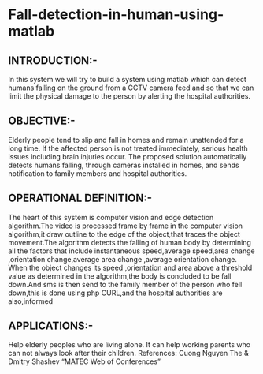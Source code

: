 # Fall-detection-in-human-using-matlab

## INTRODUCTION:-
In this system we will try to build a system using matlab which can detect humans falling on the ground from a CCTV camera feed and so that we can limit the physical damage to the person by alerting the hospital authorities.

## OBJECTIVE:-
Elderly people tend to slip and fall in homes and remain unattended for a long time. If the affected person is not treated immediately, serious health issues including brain injuries occur. The proposed solution automatically detects humans falling, through cameras installed in homes, and sends notification to family members and hospital authorities. 

## OPERATIONAL DEFINITION:- 
The heart of this system is computer vision and edge detection algorithm.The video is processed frame by frame in the computer vision algorithm,it draw outline to the edge of the object,that traces the object movement.The algorithm detects the falling of human body by determining all the factors that include instantaneous speed,average speed,area change ,orientation change,average area change ,average orientation change.
When the object changes its speed ,orientation and area above a threshold value as determined in the algorithm,the body is concluded to be fall down.And sms is then send to the family member of the person who fell down,this is done using php CURL,and the hospital authorities are also,informed 

## APPLICATIONS:-
Help elderly peoples who are living alone.
It can help working parents who can not always look after their children.
References:
Cuong Nguyen The & Dmitry Shashev “MATEC Web of Conferences”  
